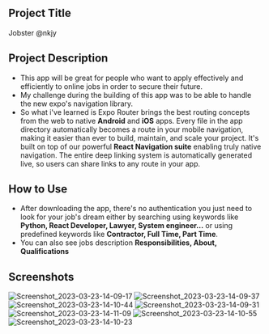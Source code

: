 ## Project Title
Jobster @nkjy
## Project Description
* This app will be great for people who want to apply effectively and efficiently to online jobs in order to secure their future.
* My challenge during the building of this app was to be able to handle the new expo's navigation library.
* So what i've learned is Expo Router brings the best routing concepts from the web to native **Android** and **iOS** apps. Every file in the app directory automatically becomes a route in your mobile navigation, making it easier than ever to build, maintain, and scale your project. It's built on top of our powerful **React Navigation suite** enabling truly native navigation. The entire deep linking system is automatically generated live, so users can share links to any route in your app.
## How to Use
* After downloading the app, there's no authentication you just need to look for your job's dream either by searching using keywords like **Python, React Developer, Lawyer, System engineer...** or using predefined keywords like **Contractor, Full Time, Part Time**.
* You can also see jobs description **Responsibilities, About, Qualifications**
## Screenshots
![Screenshot_2023-03-23-14-09-17](https://user-images.githubusercontent.com/62994009/227226826-704b49d5-c597-485e-ad76-bd437bf7ef19.png)
![Screenshot_2023-03-23-14-09-37](https://user-images.githubusercontent.com/62994009/227226842-4c60f3a5-d480-4859-a553-580dc586896f.png)
![Screenshot_2023-03-23-14-10-44](https://user-images.githubusercontent.com/62994009/227226847-4e05c19a-26ce-41bf-962b-8771636ff815.png)
![Screenshot_2023-03-23-14-09-31](https://user-images.githubusercontent.com/62994009/227226853-425ba7f6-1d8a-4e99-906c-e0d45510395d.png)
![Screenshot_2023-03-23-14-11-09](https://user-images.githubusercontent.com/62994009/227226864-f876bca5-85a8-47ff-b301-0711c0217d09.png)
![Screenshot_2023-03-23-14-10-55](https://user-images.githubusercontent.com/62994009/227226869-cdb43654-f5c0-4a0d-bceb-1f7470e02562.png)
![Screenshot_2023-03-23-14-10-23](https://user-images.githubusercontent.com/62994009/227226874-f98e3f3b-2431-4c5c-8f69-58029a834755.png)
